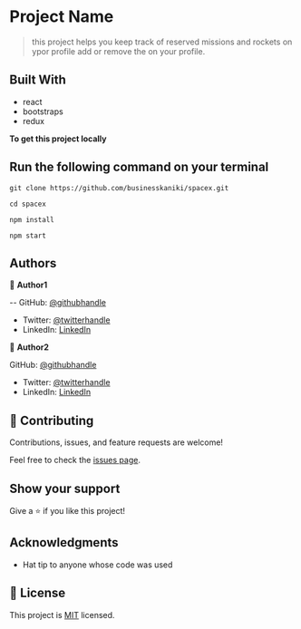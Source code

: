 
# Project Name

> this project helps you keep track of reserved missions and rockets on ypor profile add or remove the on your profile.


## Built With

- react
- bootstraps
- redux

**To get this project locally**

## Run the following command on your terminal


```
git clone https://github.com/businesskaniki/spacex.git

```
```
cd spacex

```
```
npm install

```
```
npm start

```

## Authors

👤 **Author1**

-- GitHub: [@githubhandle](https://github.com/businesskaniki)
- Twitter: [@twitterhandle](https://twitter.com/kaniki7346)
- LinkedIn: [LinkedIn](https://linkedin.com/in/buinesskaniki)

👤 **Author2**

GitHub: [@githubhandle](https://github.com/Hatimdev)
- Twitter: [@twitterhandle](https://twitter.com/Hatim)
- LinkedIn: [LinkedIn](https://www.linkedin.com/in/hatimdev/)

## 🤝 Contributing

Contributions, issues, and feature requests are welcome!

Feel free to check the [issues page](../../issues/).

## Show your support

Give a ⭐️ if you like this project!

## Acknowledgments

- Hat tip to anyone whose code was used

## 📝 License

This project is [MIT](./MIT.md) licensed.